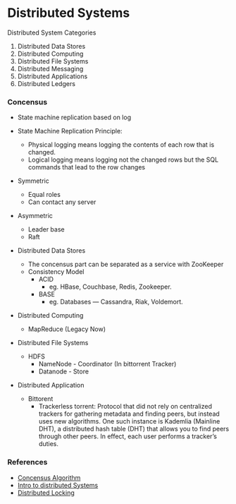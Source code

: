 # Distributed Systems

Distributed System Categories 
1. Distributed Data Stores
2. Distributed Computing
3. Distributed File Systems
4. Distributed Messaging
5. Distributed Applications
6. Distributed Ledgers


### Concensus
- State machine replication based on log
- State Machine Replication Principle:
    -  Physical logging means logging the contents of each row that is changed. 
    - Logical logging means logging not the changed rows but the SQL commands that lead to the row changes

- Symmetric
    - Equal roles
    - Can contact any server
- Asymmetric
    - Leader base
    - Raft 


- Distributed Data Stores
    - The concensus part can be separated as a service with ZooKeeper
    - Consistency Model
        - ACID
            - eg. HBase, Couchbase, Redis, Zookeeper.
        - BASE
            - eg. Databases — Cassandra, Riak, Voldemort.

- Distributed Computing
    - MapReduce (Legacy Now)      
- Distributed File Systems
    - HDFS
        - NameNode - Coordinator (In bittorrent Tracker)
        - Datanode - Store
        
- Distributed Application
    - Bittorent
        - Trackerless torrent: Protocol that did not rely on centralized trackers for gathering metadata and finding peers, but instead uses new algorithms. One such instance is Kademlia (Mainline DHT), a distributed hash table (DHT) that allows you to find peers through other peers. In effect, each user performs a tracker’s duties.

 ### References
 - [Concensus  Algorithm](https://blog.mi.hdm-stuttgart.de/index.php/2019/03/17/consensus-protocols-a-key-to-cluster-management/)
 - [Intro to distributed Systems](https://medium.com/better-programming/a-thorough-introduction-to-distributed-systems-3b91562c9b3c)
 - [Distributed Locking](https://www.linkedin.com/advice/0/what-some-common-distributed-locking-patterns)